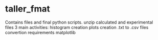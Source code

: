 # taller_fmat
Contains files and final python scripts.
unzip calculated and experimental files
3 main activities:
  histogram creation
  plots creation
  .txt to .csv files convertion
requirements
matplotlib
